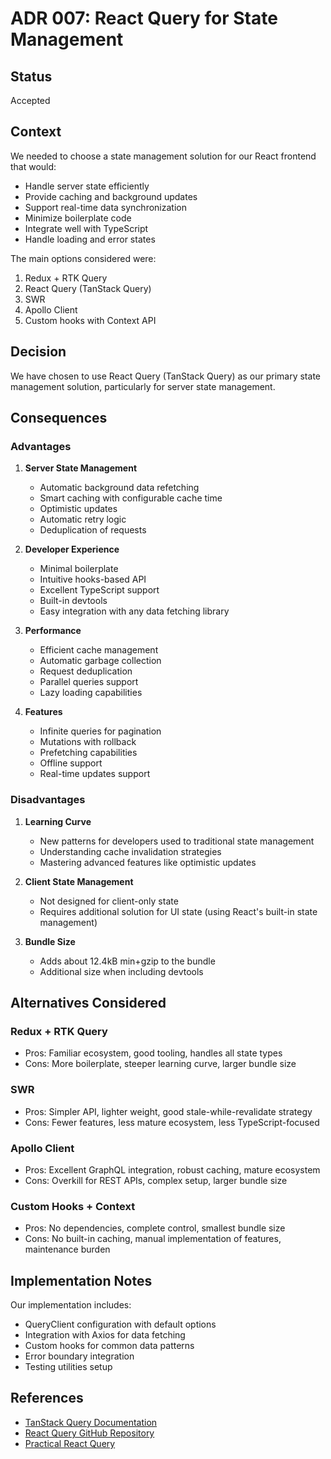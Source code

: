 # ADR 007: React Query for State Management

## Status

Accepted

## Context

We needed to choose a state management solution for our React frontend that would:
- Handle server state efficiently
- Provide caching and background updates
- Support real-time data synchronization
- Minimize boilerplate code
- Integrate well with TypeScript
- Handle loading and error states

The main options considered were:
1. Redux + RTK Query
2. React Query (TanStack Query)
3. SWR
4. Apollo Client
5. Custom hooks with Context API

## Decision

We have chosen to use React Query (TanStack Query) as our primary state management solution, particularly for server state management.

## Consequences

### Advantages

1. **Server State Management**
   - Automatic background data refetching
   - Smart caching with configurable cache time
   - Optimistic updates
   - Automatic retry logic
   - Deduplication of requests

2. **Developer Experience**
   - Minimal boilerplate
   - Intuitive hooks-based API
   - Excellent TypeScript support
   - Built-in devtools
   - Easy integration with any data fetching library

3. **Performance**
   - Efficient cache management
   - Automatic garbage collection
   - Request deduplication
   - Parallel queries support
   - Lazy loading capabilities

4. **Features**
   - Infinite queries for pagination
   - Mutations with rollback
   - Prefetching capabilities
   - Offline support
   - Real-time updates support

### Disadvantages

1. **Learning Curve**
   - New patterns for developers used to traditional state management
   - Understanding cache invalidation strategies
   - Mastering advanced features like optimistic updates

2. **Client State Management**
   - Not designed for client-only state
   - Requires additional solution for UI state (using React's built-in state management)

3. **Bundle Size**
   - Adds about 12.4kB min+gzip to the bundle
   - Additional size when including devtools

## Alternatives Considered

### Redux + RTK Query
- Pros: Familiar ecosystem, good tooling, handles all state types
- Cons: More boilerplate, steeper learning curve, larger bundle size

### SWR
- Pros: Simpler API, lighter weight, good stale-while-revalidate strategy
- Cons: Fewer features, less mature ecosystem, less TypeScript-focused

### Apollo Client
- Pros: Excellent GraphQL integration, robust caching, mature ecosystem
- Cons: Overkill for REST APIs, complex setup, larger bundle size

### Custom Hooks + Context
- Pros: No dependencies, complete control, smallest bundle size
- Cons: No built-in caching, manual implementation of features, maintenance burden

## Implementation Notes

Our implementation includes:
- QueryClient configuration with default options
- Integration with Axios for data fetching
- Custom hooks for common data patterns
- Error boundary integration
- Testing utilities setup

## References

- [TanStack Query Documentation](https://tanstack.com/query/latest)
- [React Query GitHub Repository](https://github.com/TanStack/query)
- [Practical React Query](https://tkdodo.eu/blog/practical-react-query) 